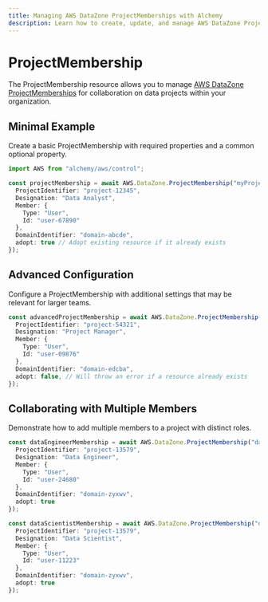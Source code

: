 ```yaml
---
title: Managing AWS DataZone ProjectMemberships with Alchemy
description: Learn how to create, update, and manage AWS DataZone ProjectMemberships using Alchemy Cloud Control.
---
```


# ProjectMembership

The ProjectMembership resource allows you to manage [AWS DataZone ProjectMemberships](https://docs.aws.amazon.com/datazone/latest/userguide/) for collaboration on data projects within your organization.

## Minimal Example

Create a basic ProjectMembership with required properties and a common optional property.

```ts
import AWS from "alchemy/aws/control";

const projectMembership = await AWS.DataZone.ProjectMembership("myProjectMembership", {
  ProjectIdentifier: "project-12345",
  Designation: "Data Analyst",
  Member: {
    Type: "User",
    Id: "user-67890"
  },
  DomainIdentifier: "domain-abcde",
  adopt: true // Adopt existing resource if it already exists
});
```

## Advanced Configuration

Configure a ProjectMembership with additional settings that may be relevant for larger teams.

```ts
const advancedProjectMembership = await AWS.DataZone.ProjectMembership("advancedProjectMembership", {
  ProjectIdentifier: "project-54321",
  Designation: "Project Manager",
  Member: {
    Type: "User",
    Id: "user-09876"
  },
  DomainIdentifier: "domain-edcba",
  adopt: false, // Will throw an error if a resource already exists
});
```

## Collaborating with Multiple Members

Demonstrate how to add multiple members to a project with distinct roles.

```ts
const dataEngineerMembership = await AWS.DataZone.ProjectMembership("dataEngineerMembership", {
  ProjectIdentifier: "project-13579",
  Designation: "Data Engineer",
  Member: {
    Type: "User",
    Id: "user-24680"
  },
  DomainIdentifier: "domain-zyxwv",
  adopt: true
});

const dataScientistMembership = await AWS.DataZone.ProjectMembership("dataScientistMembership", {
  ProjectIdentifier: "project-13579",
  Designation: "Data Scientist",
  Member: {
    Type: "User",
    Id: "user-11223"
  },
  DomainIdentifier: "domain-zyxwv",
  adopt: true
});
```